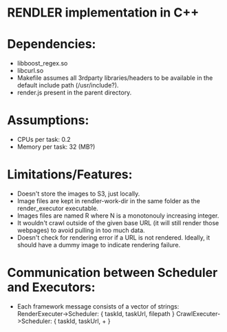 RENDLER implementation in C++
=============================

Dependencies:
============
- libboost\_regex.so
- libcurl.so
- Makefile assumes all 3rdparty libraries/headers to be available in the
  default include path (/usr/include?).
- render.js present in the parent directory.

Assumptions:
===========
- CPUs per task: 0.2
- Memory per task: 32 (MB?)

Limitations/Features:
====================
- Doesn't store the images to S3, just locally.
- Image files are kept in rendler-work-dir in the same folder as the
  render\_executor executable.
- Images files are named R<N> where N is a monotonouly increasing integer.
- It wouldn't crawl outside of the given base URL (it will still render those
  webpages) to avoid pulling in too much data.
- Doesn't check for rendering error if a URL is not rendered.  Ideally, it
  should have a dummy image to indicate rendering failure.

Communication between Scheduler and Executors:
=============================================
- Each framework message consists of a vector of strings:
  RenderExecuter->Scheduler:    { taskId, taskUrl, filepath }
  CrawlExecuter->Scheduler:     { taskId, taskUrl, <urls>+ }
